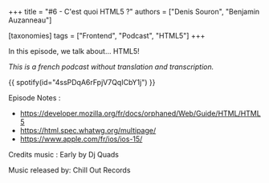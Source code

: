 +++
title = "#6 - C'est quoi HTML5 ?"
authors = ["Denis Souron", "Benjamin Auzanneau"]

[taxonomies]
tags = ["Frontend", "Podcast", "HTML5"]
+++

In this episode, we talk about... HTML5!

<!-- more -->

_This is a french podcast without translation and transcription._

{{ spotify(id="4ssPDqA6rFpjV7QqICbY1j") }}

Episode Notes :

- https://developer.mozilla.org/fr/docs/orphaned/Web/Guide/HTML/HTML5
- https://html.spec.whatwg.org/multipage/
- https://www.apple.com/fr/ios/ios-15/

Credits music : Early by Dj Quads

Music released by: Chill Out Records
